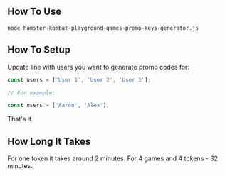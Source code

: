 ## How To Use

```shell
node hamster-kombat-playground-games-promo-keys-generator.js
```

## How To Setup

Update line with users you want to generate promo codes for:

```js
const users = ['User 1', 'User 2', 'User 3'];

// For example:

const users = ['Aaron', 'Alex'];
```

That's it.

## How Long It Takes

For one token it takes around 2 minutes. For 4 games and 4 tokens - 32 minutes.
